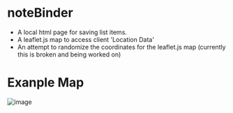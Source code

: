 # noteBinder
- A local html page for saving list items.
- A leaflet.js map to access client 'Location Data' 
- An attempt to randomize the coordinates for the leaflet.js map (currently this is broken and being worked on)

# Exanple Map
![image](https://github.com/CloudsWeight/noteBinder/assets/22231598/39c9ca69-b95b-4dda-8dce-551b866e542a)

